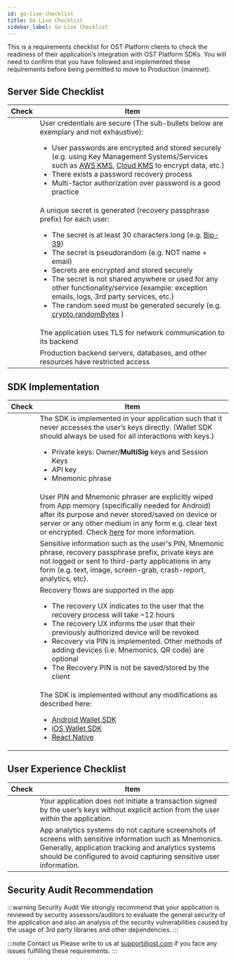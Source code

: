 ```yaml
---
id: go-live-checklist
title: Go-Live Checklist
sidebar_label: Go-Live Checklist
---
```


This is a requirements checklist for OST Platform clients to check the readiness of their application’s integration with OST Platform SDKs. You will need to confirm that you have followed and implemented these requirements before being permitted to move to Production (mainnet).

## Server Side Checklist
| Check | Item |
| --- | --- |
| | User credentials are secure (The sub-bullets below are exemplary and not exhaustive): <ul><li>User passwords are encrypted and stored securely (e.g. using Key Management Systems/Services such as [AWS KMS](https://aws.amazon.com/kms/), [Cloud KMS](https://cloud.google.com/kms/) to encrypt data, etc.)</li><li>There exists a password recovery process</li><li>Multi-factor authorization over password is a good practice</li></ul>
| | A unique secret is generated (recovery passphrase prefix) for each user:<ul><li>The secret is at least 30 characters long (e.g. [Bip-39](https://www.npmjs.com/package/bip39))</li><li>The secret is pseudorandom (e.g. NOT name + email)</li><li>Secrets are encrypted and stored securely</li><li>The secret is not shared anywhere or used for any other functionality/service (example: exception emails, logs, 3rd party services, etc.)</li><li>The random seed must be generated securely (e.g. [crypto.randomBytes](https://nodejs.org/api/crypto.html#crypto_crypto_randombytes_size_callback) )</li></ul>
| | The application uses TLS for network communication to its backend |
| | Production backend servers, databases, and other resources have restricted access |

## SDK Implementation

| Check | Item |
| --- | --- |
| | The SDK is implemented in your application such that it never accesses the user’s keys directly. (Wallet SDK should always be used for all interactions with keys.) <ul><li>Private keys: Owner/**MultiSig** keys and Session Keys</li><li>API key</li><li>Mnemonic phrase</li></ul> |
| | User PIN and Mnemonic phraser are explicitly wiped from App memory (specifically needed for Android) after its purpose and never stored/saved on device or server or any other medium in any form e.g. clear text or encrypted. Check [here](https://github.com/OWASP/owasp-mstg/blob/master/Document/0x05d-Testing-Data-Storage.md#checking-memory-for-sensitive-data) for more information. |
| | Sensitive information such as the user's PIN, Mnemonic phrase, recovery passphrase prefix, private keys are not logged or sent to third-party applications in any form (e.g. text, image, screen-grab, crash-report, analytics, etc). |
| | Recovery flows are supported in the app <ul><li>The recovery UX indicates to the user that the recovery process will take ~12 hours</li><li>The recovery UX informs the user that their previously authorized device will be revoked</li><li>Recovery via PIN is implemented. Other methods of adding devices (i.e. Mnemonics, QR code) are optional</li><li>The Recovery PIN is not be saved/stored by the client</li></ul> |
| | The SDK is implemented without any modifications as described here: <ul><li>[Android Wallet SDK](/platform/docs/sdk/mobile-wallet-sdks/android/)</li><li>[iOS Wallet SDK](/platform/docs/sdk/mobile-wallet-sdks/iOS/)</li><li>[React Native](/platform/docs/sdk/mobile-wallet-sdks/react-native/)</li></ul> |


## User Experience Checklist

| Check | Item |
| --- | --- |
| | Your application does not initiate a transaction signed by the user’s keys without explicit action from the user within the application. |
| | App analytics systems do not capture screenshots of screens with sensitive information such as Mnemonics. Generally, application tracking and analytics systems should be configured to avoid capturing sensitive user information. |

## Security Audit Recommendation
:::warning Security Audit
We strongly recommend that your application is reviewed by security assessors/auditors to evaluate the general security of the application and also an analysis of the security vulnerabilities caused by the usage of 3rd party libraries and other dependencies.
:::

:::note Contact us
Please write to us at support@ost.com if you face any issues fulfilling these requirements.
:::


